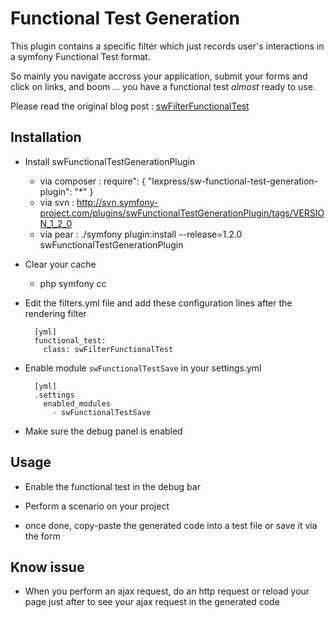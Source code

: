 # Functional Test Generation

This plugin contains a specific filter which just records user's interactions in a symfony Functional Test format.

So mainly you navigate accross your application, submit your forms and click on links, and boom ... you have a functional test *almost* ready to use.

Please read the original blog post : [swFilterFunctionalTest](http://rabaix.net/en/articles/2009/01/27/functional-test-generation-with-symfony-1-2 "Functional Test Generation with symfony 1.2")

## Installation

* Install swFunctionalTestGenerationPlugin

  - via composer : require": { "lexpress/sw-functional-test-generation-plugin": "*" }
  - via svn : http://svn.symfony-project.com/plugins/swFunctionalTestGenerationPlugin/tags/VERSION_1_2_0
  - via pear : ./symfony plugin:install --release=1.2.0 swFunctionalTestGenerationPlugin

* Clear your cache

  - php symfony cc

* Edit the filters.yml file and add these configuration lines after the rendering filter

        [yml]
        functional_test:
          class: swFilterFunctionalTest

* Enable module `swFunctionalTestSave` in your settings.yml

        [yml]
        .settings
          enabled_modules
            - swFunctionalTestSave

* Make sure the debug panel is enabled


## Usage

* Enable the functional test in the debug bar

* Perform a scenario on your project

* once done, copy-paste the generated code into a test file or save it via the form

## Know issue

* When you perform an ajax request, do an http request or reload your page just after to see your ajax request in the generated code
